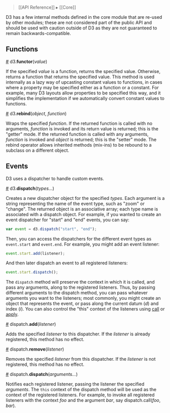 > [[API Reference]] ▸ [[Core]]

D3 has a few internal methods defined in the core module that are re-used by other modules; these are not considered part of the public API and should be used with caution outside of D3 as they are not guaranteed to remain backwards-compatible.

## Functions

<a name="functor" href="Internals#wiki-functor">#</a> d3.<b>functor</b>(<i>value</i>)

If the specified *value* is a function, returns the specified value. Otherwise, returns a function that returns the specified value. This method is used internally as a lazy way of upcasting constant values to functions, in cases where a property may be specified either as a function or a constant. For example, many D3 layouts allow properties to be specified this way, and it simplifies the implementation if we automatically convert constant values to functions.

<a name="rebind" href="Internals#wiki-rebind">#</a> d3.<b>rebind</b>(<i>object</i>, <i>function</i>)

Wraps the specified *function*. If the returned function is called with no arguments, *function* is invoked and its return value is returned; this is the "getter" mode. If the returned function is called with any arguments, *function* is invoked and *object* is returned; this is the "setter" mode. The rebind operator allows inherited methods (mix-ins) to be rebound to a subclass on a different object.

## Events

D3 uses a dispatcher to handle custom events.

<a name="d3_dispatch" href="Internals#wiki-d3_dispatch">#</a> d3.<b>dispatch</b>(<i>types…</i>)

Creates a new dispatcher object for the specified *types*. Each argument is a string representing the name of the event type, such as "zoom" or "change". The returned object is an associative array; each type name is associated with a dispatch object. For example, if you wanted to create an event dispatcher for "start" and "end" events, you can say:

```javascript
var event = d3.dispatch("start", "end");
```

Then, you can access the dispatchers for the different event types as `event.start` and `event.end`. For example, you might add an event listener:

```javascript
event.start.add(listener);
```

And then later dispatch an event to all registered listeners:

```javascript
event.start.dispatch();
```

The `dispatch` method will preserve the context in which it is called, and pass any arguments, along to the registered listeners. Thus, by passing different arguments to the dispatch method, you can pass whatever arguments you want to the listeners; most commonly, you might create an object that represents the event, or pass along the current datum (*d*) and index (*i*). You can also control the "this" context of the listeners using [call](https://developer.mozilla.org/en/JavaScript/Reference/Global_Objects/Function/Call) or [apply](https://developer.mozilla.org/en/JavaScript/Reference/Global_Objects/Function/Apply).

<a name="dispatch_add" href="Internals#wiki-dispatch_add">#</a> dispatch.<b>add</b>(<i>listener</i>)

Adds the specified *listener* to this dispatcher. If the *listener* is already registered, this method has no effect.

<a name="dispatch_remove" href="Internals#wiki-dispatch_remove">#</a> dispatch.<b>remove</b>(<i>listener</i>)

Removes the specified *listener* from this dispatcher. If the *listener* is not registered, this method has no effect.

<a name="dispatch_dispatch" href="Internals#wiki-dispatch_dispatch">#</a> dispatch.<b>dispatch</b>(<i>arguments…</i>)

Notifies each registered listener, passing the listener the specified *arguments*. The `this` context of the dispatch method will be used as the context of the registered listeners. For example, to invoke all registered listeners with the context *foo* and the argument *bar*, say dispatch.call(*foo*, *bar*).